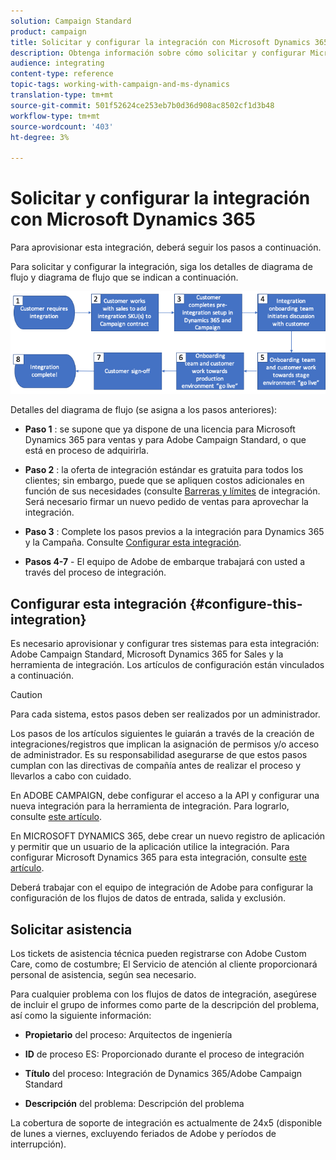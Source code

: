 ```yaml
---
solution: Campaign Standard
product: campaign
title: Solicitar y configurar la integración con Microsoft Dynamics 365
description: Obtenga información sobre cómo solicitar y configurar Microsoft Dynamics 365 con la integración de Campaign Standard
audience: integrating
content-type: reference
topic-tags: working-with-campaign-and-ms-dynamics
translation-type: tm+mt
source-git-commit: 501f52624ce253eb7b0d36d908ac8502cf1d3b48
workflow-type: tm+mt
source-wordcount: '403'
ht-degree: 3%

---
```



# Solicitar y configurar la integración con Microsoft Dynamics 365

Para aprovisionar esta integración, deberá seguir los pasos a continuación.

Para solicitar y configurar la integración, siga los detalles de diagrama de flujo y diagrama de flujo que se indican a continuación.

![](assets/provisioning-wf.png)

Detalles del diagrama de flujo (se asigna a los pasos anteriores):

* **Paso 1** : se supone que ya dispone de una licencia para Microsoft Dynamics 365 para ventas y para Adobe Campaign Standard, o que está en proceso de adquirirla.

* **Paso 2** : la oferta de integración estándar es gratuita para todos los clientes; sin embargo, puede que se apliquen costos adicionales en función de sus necesidades (consulte  [Barreras y límites](../../integrating/using/ms-dynamics-365-integration-guardrails.md) de integración. Será necesario firmar un nuevo pedido de ventas para aprovechar la integración.

* **Paso 3** : Complete los pasos previos a la integración para Dynamics 365 y la Campaña. Consulte [Configurar esta integración](#configure-this-integration).

* **Pasos 4-7** - El equipo de Adobe de embarque trabajará con usted a través del proceso de integración.

## Configurar esta integración {#configure-this-integration}

Es necesario aprovisionar y configurar tres sistemas para esta integración: Adobe Campaign Standard, Microsoft Dynamics 365 for Sales y la herramienta de integración. Los artículos de configuración están vinculados a continuación.

>[!CAUTION]
>
>Para cada sistema, estos pasos deben ser realizados por un administrador.
>
>Los pasos de los artículos siguientes le guiarán a través de la creación de integraciones/registros que implican la asignación de permisos y/o acceso de administrador.  Es su responsabilidad asegurarse de que estos pasos cumplan con las directivas de compañía antes de realizar el proceso y llevarlos a cabo con cuidado.

En ADOBE CAMPAIGN, debe configurar el acceso a la API y configurar una nueva integración para la herramienta de integración. Para lograrlo, consulte [este artículo](../../integrating/using/configure-adobe-io-for-ms-dynamic.md).

En MICROSOFT DYNAMICS 365, debe crear un nuevo registro de aplicación y permitir que un usuario de la aplicación utilice la integración.  Para configurar Microsoft Dynamics 365 para esta integración, consulte [este artículo](../../integrating/using/configure-microsoft-dynamics-365-for-campaign-integration.md).

Deberá trabajar con el equipo de integración de Adobe para configurar la configuración de los flujos de datos de entrada, salida y exclusión.


## Solicitar asistencia

Los tickets de asistencia técnica pueden registrarse con Adobe Custom Care, como de costumbre; El Servicio de atención al cliente proporcionará personal de asistencia, según sea necesario.

Para cualquier problema con los flujos de datos de integración, asegúrese de incluir el grupo de informes como parte de la descripción del problema, así como la siguiente información:

* **Propietario** del proceso: Arquitectos de ingeniería

* **ID** de proceso ES: Proporcionado durante el proceso de integración

* **Título** del proceso: Integración de Dynamics 365/Adobe Campaign Standard

* **Descripción** del problema: Descripción del problema

La cobertura de soporte de integración es actualmente de 24x5 (disponible de lunes a viernes, excluyendo feriados de Adobe y períodos de interrupción).